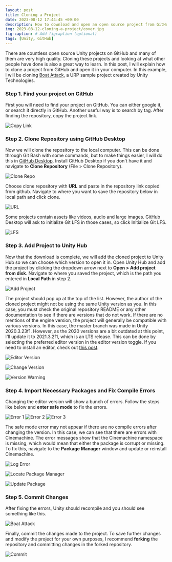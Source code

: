 ```yaml
---
layout: post
title: Cloning a Project
date: 2023-08-12 17:44:45 +09:00
description: How to download and open an open source project from GitHub
img: 2023-08-12-cloning-a-project/cover.jpg
fig-caption: # Add figcaption (optional)
tags: [Unity, GitHub]
---
```


There are countless open source Unity projects on GitHub and many of them are very high quality. Cloning these projects and looking at what other people have done is also a great way to learn. In this post, I will explain how to clone a project 
from GitHub and open it in your computer. In this example, I will be cloning [Boat Attack](https://github.com/Unity-Technologies/BoatAttack), a URP sample project created by Unity Technologies.

### Step 1. Find your project on GitHub
First you will need to find your project on GitHub. You can either google it, or search it directly in GitHub. Another useful way is to search by tag. After finding the repository, copy the project link.

![Copy Link]({{site.baseurl}}/assets/img/2023-08-12-cloning-a-project/copy-link.png)

### Step 2. Clone Repository using GitHub Desktop
Now we will clone the repository to the local computer. This can be done through Git Bash with some commands, but to make things easier, I will do this in [GitHub Desktop](https://desktop.github.com/). Install GitHub Desktop if you don't have it and navigate to **Clone Repository** (File > Clone Repository).

![Clone Repo]({{site.baseurl}}/assets/img/2023-08-12-cloning-a-project/clone.png)

Choose clone repository with **URL** and paste in the repository link copied from github. Navigate to where you want to save the repository below in local path and click clone.

![URL]({{site.baseurl}}/assets/img/2023-08-12-cloning-a-project/url.png)

Some projects contain assets like videos, audio and large images. GitHub Desktop will ask to initialize Git LFS in those cases, so click Initialize Git LFS.

![LFS]({{site.baseurl}}/assets/img/2023-08-12-cloning-a-project/lfs.png)

### Step 3. Add Project to Unity Hub
Now that the download is complete, we will add the cloned project to Unity Hub so we can choose which version to open it in. Open Unity Hub and add the project by clicking the dropdown arrow next to **Open > Add project from disk**. Navigate to where you saved the project, which is the path you entered in **Local Path** in step 2.

![Add Project]({{site.baseurl}}/assets/img/2023-08-12-cloning-a-project/add-proj.png)

The project should pop up at the top of the list. However, the author of the cloned project might not be using the same Unity version as you. In this case, you must check the original repository README or any other documentation to see if there are versions that do not work. If there are no mentions of the engine version, the project will generally be compatible with various versions. In this case, the master branch was made in Unity 2020.3.23f1. However, as the 2020 versions are a bit outdated at this point, I'll update it to 2021.3.2f1, which is an LTS release. This can be done by selecting the preferred editor version in the editor version toggle. If you need to install an editor, check out [this post](https://be9904.github.io/setting-up-unity/).

![Editor Version]({{site.baseurl}}/assets/img/2023-08-12-cloning-a-project/hub-list.png)

![Change Version]({{site.baseurl}}/assets/img/2023-08-12-cloning-a-project/version-chng.png)

![Version Warning]({{site.baseurl}}/assets/img/2023-08-12-cloning-a-project/version-warning.png)

### Step 4. Import Necessary Packages and Fix Compile Errors
Changing the editor version will show a bunch of errors. Follow the steps like below and **enter safe mode** to fix the errors.

![Error 1]({{site.baseurl}}/assets/img/2023-08-12-cloning-a-project/error1.png)
![Error 2]({{site.baseurl}}/assets/img/2023-08-12-cloning-a-project/error2.png)
![Error 3]({{site.baseurl}}/assets/img/2023-08-12-cloning-a-project/error3.png)

The safe mode error may not appear if there are no compile errors after changing the version. In this case, we can see that there are errors with Cinemachine. The error messages show that the Cinemachine namespace is missing, which would mean that either the package is corrupt or missing. To fix this, navigate to the **Package Manager** window and update or reinstall Cinemachine.

![Log Error]({{site.baseurl}}/assets/img/2023-08-12-cloning-a-project/cinemachine-error.png)

![Locate Package Manager]({{site.baseurl}}/assets/img/2023-08-12-cloning-a-project/pkg-toolbar.png)

![Update Package]({{site.baseurl}}/assets/img/2023-08-12-cloning-a-project/pkg-window.png)

### Step 5. Commit Changes
After fixing the errors, Unity should recompile and you should see something like this.

![Boat Attack]({{site.baseurl}}/assets/img/2023-08-12-cloning-a-project/final.png)

Finally, commit the changes made to the project. To save further changes and modify the project for your own purposes, I recommend **forking** the repository and committing changes in the forked repository.

![Commit]({{site.baseurl}}/assets/img/2023-08-12-cloning-a-project/commit.png)